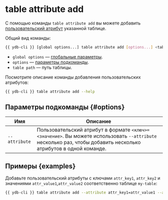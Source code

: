 # table attribute add

С помощью команды `table attribute add` вы можете добавить [пользовательский атрибут](../../concepts/datamodel/table.md#users-attr) указанной таблице.

Общий вид команды:

```bash
{{ ydb-cli }} [global options...] table attribute add [options...] <table path>
```

* `global options` — [глобальные параметры](commands/global-options.md).
* `options` — [параметры подкоманды](#options).
* `table path` — путь таблицы.

Посмотрите описание команды добавления пользовательских атрибутов:

```bash
{{ ydb-cli }} table attribute add --help
```

## Параметры подкоманды {#options}

Имя | Описание
---|---
`--attribute` | Пользовательский атрибут в формате `<ключ>=<значение>`. Вы можете использовать `--attribute` несколько раз, чтобы добавить несколько атрибутов в одной команде.

## Примеры {examples}

Добавьте пользовательский атрибуты с ключами `attr_key1`, `attr_key2` и значениями `attr_value1`,`attr_value2` соответственно таблице `my-table`:

```bash
{{ ydb-cli }} table attribute add --attribute attr_key1=attr_value1 --attribute attr_key2=attr_value2 my-table
```
